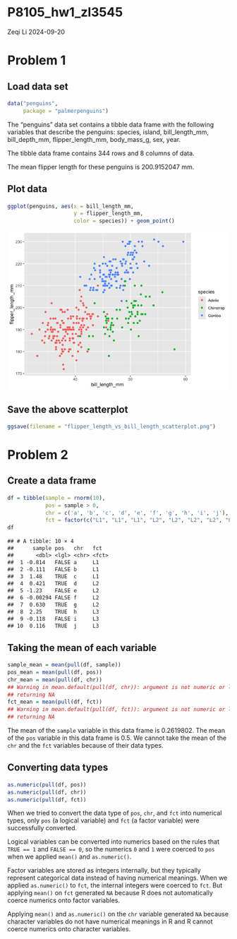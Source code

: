 P8105_hw1_zl3545
================
Zeqi Li
2024-09-20

# Problem 1

## Load data set

``` r
data("penguins",
     package = "palmerpenguins")
```

The “penguins” data set contains a tibble data frame with the following
variables that describe the penguins: species, island, bill_length_mm,
bill_depth_mm, flipper_length_mm, body_mass_g, sex, year.

The tibble data frame contains 344 rows and 8 columns of data.

The mean flipper length for these penguins is 200.9152047 mm.

## Plot data

``` r
ggplot(penguins, aes(x = bill_length_mm,
                     y = flipper_length_mm,
                     color = species)) + geom_point()
```

![](P8105_hw1_zl3545_files/figure-gfm/plot_data-1.png)<!-- -->

## Save the above scatterplot

``` r
ggsave(filename = "flipper_length_vs_bill_length_scatterplot.png")
```

# Problem 2

## Create a data frame

``` r
df = tibble(sample = rnorm(10),
            pos = sample > 0,
            chr = c('a', 'b', 'c', 'd', 'e', 'f', 'g', 'h', 'i', 'j'),
            fct = factor(c("L1", "L1", "L1", "L2", "L2", "L2", "L2", "L3", "L3", "L3")))
df
```

    ## # A tibble: 10 × 4
    ##      sample pos   chr   fct  
    ##       <dbl> <lgl> <chr> <fct>
    ##  1 -0.814   FALSE a     L1   
    ##  2 -0.111   FALSE b     L1   
    ##  3  1.48    TRUE  c     L1   
    ##  4  0.421   TRUE  d     L2   
    ##  5 -1.23    FALSE e     L2   
    ##  6 -0.00294 FALSE f     L2   
    ##  7  0.630   TRUE  g     L2   
    ##  8  2.25    TRUE  h     L3   
    ##  9 -0.118   FALSE i     L3   
    ## 10  0.116   TRUE  j     L3

## Taking the mean of each variable

``` r
sample_mean = mean(pull(df, sample))
pos_mean = mean(pull(df, pos))
chr_mean = mean(pull(df, chr))
## Warning in mean.default(pull(df, chr)): argument is not numeric or logical:
## returning NA
fct_mean = mean(pull(df, fct))
## Warning in mean.default(pull(df, fct)): argument is not numeric or logical:
## returning NA
```

The mean of the `sample` variable in this data frame is 0.2619802. The
mean of the `pos` variable in this data frame is 0.5. We cannot take the
mean of the `chr` and the `fct` variables because of their data types.

## Converting data types

``` r
as.numeric(pull(df, pos))
as.numeric(pull(df, chr))
as.numeric(pull(df, fct))
```

When we tried to convert the data type of `pos`, `chr`, and `fct` into
numerical types, only `pos` (a logical variable) and `fct` (a factor
variable) were successfully converted.

Logical variables can be converted into numerics based on the rules that
`TRUE == 1` and `FALSE == 0`, so the numerics `0` and `1` were coerced
to `pos` when we applied `mean()` and `as.numeric()`.

Factor variables are stored as integers internally, but they typically
represent categorical data instead of having numerical meanings. When we
applied `as.numeric()` to `fct`, the internal integers were coerced to
`fct`. But applying `mean()` on `fct` generated `NA` because R does not
automatically coerce numerics onto factor variables.

Applying `mean()` and `as.numeric()` on the `chr` variable generated
`NA` because character variables do not have numerical meanings in R and
R cannot coerce numerics onto character variables.

